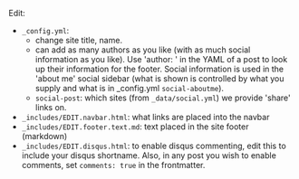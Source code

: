 Edit:

* `_config.yml`:
  - change site title, name.
  - can add as many authors as you like (with as much social information as you like).
    Use 'author: <key>' in the YAML of a post to look up their information for the footer.
    Social information is used in the 'about me' social sidebar (what is shown is controlled
    by what you supply and what is in _config.yml `social-aboutme`).
  - `social-post`: which sites (from `_data/social.yml`) we provide 'share' links on.
* `_includes/EDIT.navbar.html`: what links are placed into the navbar
* `_includes/EDIT.footer.text.md`: text placed in the site footer (markdown)
* `_includes/EDIT.disqus.html`: to enable disqus commenting, edit this to include your disqus shortname. Also, in any post you wish to enable comments, set `comments: true` in the frontmatter.
